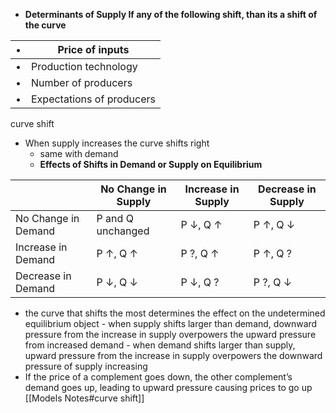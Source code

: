 - **Determinants of Supply If any of the following shift, than its a shift of the curve**

|•|Price of inputs|
|---|---|
|•|Production technology|
|•|Number of producers|
|•|Expectations of producers|

curve shift
    
 - When supply increases the curve shifts right
    - same with demand
    - **Effects of Shifts in Demand or Supply on Equilibrium**

||No Change in Supply|Increase in Supply|Decrease in Supply|
|---|---|---|---|
|No Change in Demand|P and Q unchanged|P ↓, Q ↑|P ↑, Q ↓|
|Increase in Demand|P ↑, Q ↑|P ?, Q ↑|P ↑, Q ?|
|Decrease in Demand|P ↓, Q ↓|P ↓, Q ?|P ?, Q ↓|

- the curve that shifts the most determines the effect on the undetermined equilibrium object
        - when supply shifts larger than demand, downward pressure from the increase in supply overpowers the upward pressure from increased demand
        - when demand shifts larger than supply, upward pressure from the increase in supply overpowers the downward pressure of supply increasing
- If the price of a complement goes down, the other complement’s demand goes up, leading to upward pressure causing prices to go up
[[Models Notes#curve shift]]